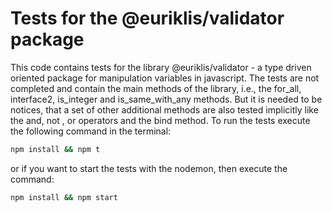 # Tests for the @euriklis/validator package

This code contains tests for the library @euriklis/validator - a type driven oriented package for manipulation variables in javascript. The tests are not completed and contain the main methods of the library, i.e., the for_all, interface2, is_integer and is_same_with_any methods. But it is needed to be notices, that a set of other additional methods are also tested implicitly like the and, not , or operators and the bind method. 
To run the tests execute the following command in the terminal:
```sh
npm install && npm t
```
or if you want to start the tests with the nodemon, then execute the command:
```sh
npm install && npm start
```

